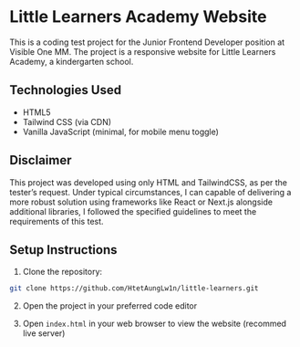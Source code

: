 # Little Learners Academy Website

This is a coding test project for the Junior Frontend Developer position at Visible One MM. The project is a responsive website for Little Learners Academy, a kindergarten school.

## Technologies Used

- HTML5
- Tailwind CSS (via CDN)
- Vanilla JavaScript (minimal, for mobile menu toggle)

## Disclaimer

This project was developed using only HTML and TailwindCSS, as per the tester’s request. Under typical circumstances, I can capable of delivering a more robust solution using frameworks like React or Next.js alongside additional libraries, I followed the specified guidelines to meet the requirements of this test.

## Setup Instructions

1. Clone the repository:

```bash
git clone https://github.com/HtetAungLw1n/little-learners.git
```

2. Open the project in your preferred code editor

3. Open `index.html` in your web browser to view the website (recommed live server)
